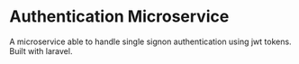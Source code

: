 # Authentication Microservice

A microservice able to handle single signon authentication using jwt tokens. Built with laravel.